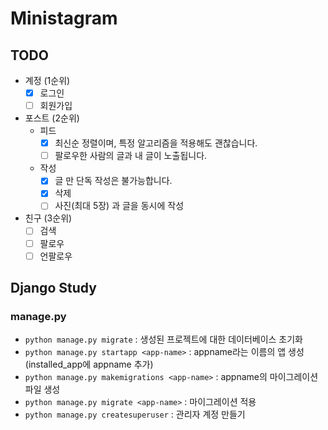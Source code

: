 # Ministagram

## TODO
- 계정 (1순위)
    - [x] 로그인
    - [ ] 회원가입
- 포스트 (2순위)
    - 피드
        - [x] 최신순 정렬이며, 특정 알고리즘을 적용해도 괜찮습니다.
        - [ ] 팔로우한 사람의 글과 내 글이 노출됩니다.
    - 작성
        - [x] 글 만 단독 작성은 불가능합니다.
        - [x] 삭제
        - [ ] 사진(최대 5장) 과 글을 동시에 작성
- 친구 (3순위)
    - [ ] 검색
    - [ ] 팔로우
    - [ ] 언팔로우

## Django Study
### manage.py
- `python manage.py migrate` : 생성된 프로젝트에 대한 데이터베이스 초기화
- `python manage.py startapp <app-name>` : appname라는 이름의 앱 생성(installed_app에 appname 추가)
- `python manage.py makemigrations <app-name>` : appname의 마이그레이션 파일 생성
- `python manage.py migrate <app-name>` : 마이그레이션 적용
- `python manage.py createsuperuser` : 관리자 계정 만들기
